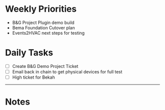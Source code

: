 # Weekly Priorities
- B&G Project Plugin demo build
- Bema Foundation Cutover plan
- Events2HVAC next steps for testing
# Daily Tasks
- [ ] Create B&G Demo Project Ticket
- [ ] Email back in chain to get physical devices for full test
- [ ] High ticket for Bekah
---
# Notes

